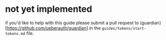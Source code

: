# not yet implemented

if you'd like to help with this guide please submit a pull request to (guardian)[https://github.com/ueberauth/guardian] in the `guides/tokens/start-tokens.md` file.
